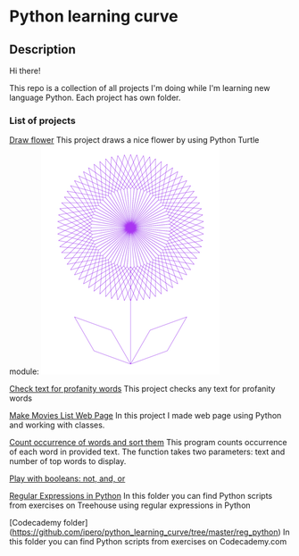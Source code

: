 # Python learning curve

## Description
Hi there!

This repo is a collection of all projects I'm doing while I'm learning new language Python.
Each project has own folder.


### List of projects
[Draw flower](https://github.com/ipero/python_learning_curve/tree/master/drawings)
This project draws a nice flower by using Python Turtle module:
![alt text](https://github.com/ipero/python_learning_curve/blob/master/drawings/Flower_Screen_Shot.png "Flower by Python Turtle")

[Check text for profanity words](https://github.com/ipero/python_learning_curve/tree/master/profanity_checker)
This project checks any text for profanity words

[Make Movies List Web Page](https://github.com/ipero/python_learning_curve/tree/master/movies)
In this project I made web page using Python and working with classes.


[Count occurrence of words and sort them](https://github.com/ipero/python_learning_curve/tree/master/count_words)
This program counts occurrence of each word in provided text. The function takes two parameters: text and
number of top words to display.

[Play with booleans: not, and, or](https://github.com/ipero/python_learning_curve/tree/master/booleans)

[Regular Expressions in Python](https://github.com/ipero/python_learning_curve/tree/master/reg_python)
In this folder you can find Python scripts from exercises on Treehouse using regular expressions in Python 

[Codecademy folder] (https://github.com/ipero/python_learning_curve/tree/master/reg_python)
In this folder you can find Python scripts from exercises on Codecademy.com
